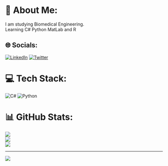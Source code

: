 # 💫 About Me:
I am studying Biomedical Engineering. <br>Learning C# Python MatLab and R


## 🌐 Socials:
[![LinkedIn](https://img.shields.io/badge/LinkedIn-%230077B5.svg?logo=linkedin&logoColor=white)](https://linkedin.com/in/muhammad-hamza-insaf-b752a9228) [![Twitter](https://img.shields.io/badge/Twitter-%231DA1F2.svg?logo=Twitter&logoColor=white)](https://twitter.com/mhamzainsaf) 

# 💻 Tech Stack:
![C#](https://img.shields.io/badge/c%23-%23239120.svg?style=for-the-badge&logo=c-sharp&logoColor=white) ![Python](https://img.shields.io/badge/python-3670A0?style=for-the-badge&logo=python&logoColor=ffdd54)
# 📊 GitHub Stats:
![](https://github-readme-stats.vercel.app/api?username=hamzainsaf&theme=dark&hide_border=false&include_all_commits=false&count_private=false)<br/>
![](https://github-readme-streak-stats.herokuapp.com/?user=hamzainsaf&theme=dark&hide_border=false)<br/>
![](https://github-readme-stats.vercel.app/api/top-langs/?username=hamzainsaf&theme=dark&hide_border=false&include_all_commits=false&count_private=false&layout=compact)

---
[![](https://visitcount.itsvg.in/api?id=hamzainsaf&icon=0&color=0)](https://visitcount.itsvg.in)

<!-- Proudly created with GPRM ( https://gprm.itsvg.in ) -->
